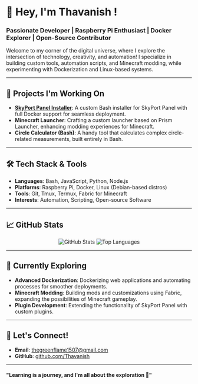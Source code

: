 # 👋 Hey, I'm Thavanish !

### Passionate Developer | Raspberry Pi Enthusiast | Docker Explorer | Open-Source Contributor

Welcome to my corner of the digital universe, where I explore the intersection of technology, creativity, and automation! I specialize in building custom tools, automation scripts, and Minecraft modding, while experimenting with Dockerization and Linux-based systems.

---

## 🚀 Projects I'm Working On

- **[SkyPort Panel Installer](https://github.com/Thavanish/skyport-panel-installer)**: A custom Bash installer for SkyPort Panel with full Docker support for seamless deployment.
- **Minecraft Launcher**: Crafting a custom launcher based on Prism Launcher, enhancing modding experiences for Minecraft.
- **Circle Calculator (Bash)**: A handy tool that calculates complex circle-related measurements, built entirely in Bash.

---

## 🛠 Tech Stack & Tools

- **Languages**: Bash, JavaScript, Python, Node.js
- **Platforms**: Raspberry Pi, Docker, Linux (Debian-based distros)
- **Tools**: Git, Tmux, Termux, Fabric for Minecraft
- **Interests**: Automation, Scripting, Open-source Software

---

## 📈 GitHub Stats

<p align="center">
  <img src="https://github-readme-stats.vercel.app/api?username=Thavanish&show_icons=true&theme=tokyonight" alt="GitHub Stats">
  <img src="https://github-readme-stats.vercel.app/api/top-langs/?username=Thavanish&layout=compact&theme=tokyonight" alt="Top Languages">
</p>

---

## 🌱 Currently Exploring

- **Advanced Dockerization**: Dockerizing web applications and automating processes for smoother deployments.
- **Minecraft Modding**: Building mods and customizations using Fabric, expanding the possibilities of Minecraft gameplay.
- **Plugin Development**: Extending the functionality of SkyPort Panel with custom plugins.

---

## 💬 Let's Connect!

- **Email**: [thegreenflame1507@gmail.com](mailto:thegreenflame1507@gmail.com)
- **GitHub**: [github.com/Thavanish](https://github.com/Thavanish)

---

#### "Learning is a journey, and I'm all about the exploration 🚀"
